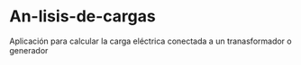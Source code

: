 # An-lisis-de-cargas
Aplicación para calcular la carga eléctrica conectada a un tranasformador o generador


